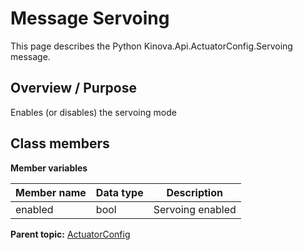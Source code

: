 # Message Servoing

This page describes the Python Kinova.Api.ActuatorConfig.Servoing message.

## Overview / Purpose

Enables \(or disables\) the servoing mode

## Class members

 **Member variables** 

|Member name|Data type|Description|
|-----------|---------|-----------|
|enabled|bool|Servoing enabled|

**Parent topic:** [ActuatorConfig](../references/summary_ActuatorConfig.md)

